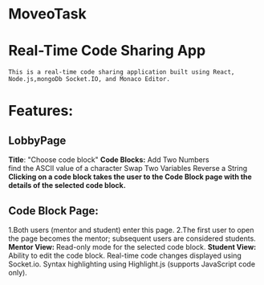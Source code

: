 # MoveoTask
# Real-Time Code Sharing App
    This is a real-time code sharing application built using React, Node.js,mongoDb Socket.IO, and Monaco Editor.
 # Features:
 ## LobbyPage
**Title**: "Choose code block"
  **Code Blocks:**
     Add Two Numbers            
     find the ASCII value of a character
     Swap Two Variables
     Reverse a String
  **Clicking on a code block takes the user to the Code Block page with the details of the selected code block.**
 ## Code Block Page:
  1.Both users (mentor and student) enter this page.
  2.The first user to open the page becomes the mentor; subsequent users are considered students.
  **Mentor View:**
      Read-only mode for the selected code block.
  **Student View:**
      Ability to edit the code block.
  Real-time code changes displayed using Socket.io.
  Syntax highlighting using Highlight.js (supports JavaScript code only).
